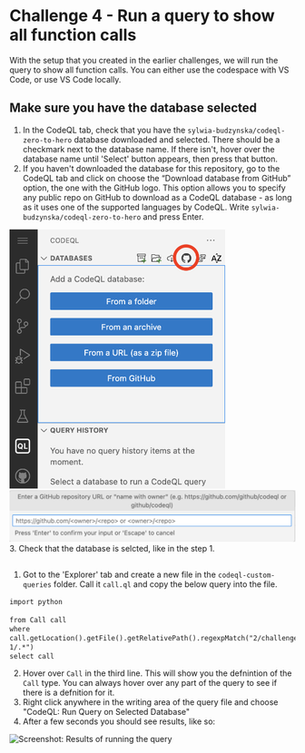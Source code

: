 # Challenge 4 - Run a query to show all function calls

With the setup that you created in the earlier challenges, we will run the query to show all function calls. You can either use the codespace with VS Code, or use VS Code locally.

## Make sure you have the database selected
1. In the CodeQL tab, check that you have the `sylwia-budzynska/codeql-zero-to-hero` database downloaded and selected. There should be a checkmark next to the database name. If there isn't, hover over the database name until 'Select' button appears, then press that button.
2. If you haven't downloaded the database for this repository, go to the CodeQL tab and click on choose the “Download database from GitHub” option, the one with the GitHub logo. This option allows you to specify any public repo on GitHub to download as a CodeQL database - as long as it uses one of the supported languages by CodeQL. Write `sylwia-budzynska/codeql-zero-to-hero` and press Enter.

<img src="../../images/download-from-github.png"  width="380" alt="Screenshot: Select CodeQL DB from GitHub icon">

<img src="../../images/specify-github-repo.png"  width="620" alt="Screenshot: Enter a GitHub repository URL">
3. Check that the database is selcted, like in the step 1.

## 
1. Got to the 'Explorer' tab and create a new file in the `codeql-custom-queries` folder. Call it `call.ql` and copy the below query into the file.
```ql
import python

from Call call
where call.getLocation().getFile().getRelativePath().regexpMatch("2/challenge-1/.*")
select call
```
2. Hover over `Call` in the third line. This will show you the defnintion of the `Call` type. You can always hover over any part of the query to see if there is a defnition for it.
3. Right click anywhere in the writing area of the query file and choose "CodeQL: Run Query on Selected Database"
4. After a few seconds you should see results, like so:

<img src="../../images4-resutls.png" width="450" alt="Screenshot: Results of running the query">
